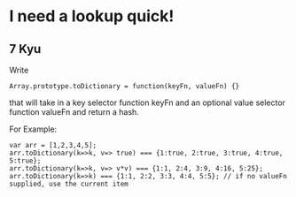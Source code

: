 # I need a lookup quick!
## 7 Kyu

Write
```
Array.prototype.toDictionary = function(keyFn, valueFn) {}
```
that will take in a key selector function keyFn and an optional value selector function valueFn and return a hash.

For Example:
```
var arr = [1,2,3,4,5];
arr.toDictionary(k=>k, v=> true) === {1:true, 2:true, 3:true, 4:true, 5:true};
arr.toDictionary(k=>k, v=> v*v) === {1:1, 2:4, 3:9, 4:16, 5:25};
arr.toDictionary(k=>k) === {1:1, 2:2, 3:3, 4:4, 5:5}; // if no valueFn supplied, use the current item
```
